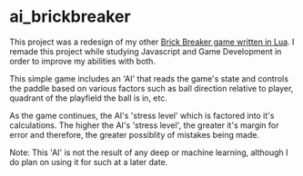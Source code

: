 # ai_brickbreaker

This project was a redesign of my other [Brick Breaker game written in Lua](https://github.com/tannerdanger/Brick_Breaker). I remade this project while studying Javascript and Game Development in order to improve my abilities with both.

This simple game includes an 'AI' that reads the game's state and controls the paddle based on various factors such as ball direction relative to player, quadrant of the playfield the ball is in, etc.

As the game continues, the AI's 'stress level' which is factored into it's calculations. The higher the AI's 'stress level', the greater it's margin for error and therefore, the greater possiblity of mistakes being made.

Note: This 'AI' is not the result of any deep or machine learning, although I do plan on using it for such at a later date.
